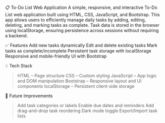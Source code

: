 📋 To-Do List Web Application
A simple, responsive, and interactive To-Do List web application built using HTML, CSS, JavaScript, and Bootstrap.
This app allows users to efficiently manage daily tasks by adding, editing, deleting, and marking tasks as complete. 
Task data is stored in the browser using localStorage, ensuring persistence across sessions without requiring a backend.

✅ Features
Add new tasks dynamically
Edit and delete existing tasks
Mark tasks as complete/incomplete
Persistent task storage with localStorage
Responsive and mobile-friendly UI with Bootstrap

💡 Tech Stack
> HTML – Page structure
> CSS – Custom styling
> JavaScript – App logic and DOM manipulation
> Bootstrap – Responsive layout and UI components
> localStorage – Persistent client-side storage

🌟 Future Improvements
 > Add task categories or labels
 > Enable due dates and reminders
 > Add drag-and-drop task reordering
 > Dark mode toggle
 > Export/Import task lists
